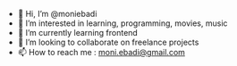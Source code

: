 - 👋 Hi, I’m @moniebadi
- 👀 I’m interested in learning, programming, movies, music
- 🌱 I’m currently learning frontend
- 💞️ I’m looking to collaborate on freelance projects
- 📫 How to reach me : moni.ebadi@gmail.com

<!---
moniebadi/moniebadi is a ✨ special ✨ repository because its `README.md` (this file) appears on your GitHub profile.
You can click the Preview link to take a look at your changes.
--->
